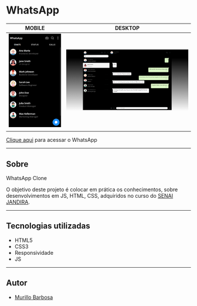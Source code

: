 # WhatsApp

|      MOBILE         |          DESKTOP       |
|:-------------------:|:-----------------------:
|![](./img/captura-mobile.png)|![](./img/captura-whatsApp.png)|
|                     |                        |


[Clique aqui](https://murillobarbosa.github.io/whatsapp/) para acessar o WhatsApp

---

## Sobre
WhatsApp Clone

O objetivo deste projeto é colocar em prática os conhecimentos, sobre desenvolvimentos em JS, HTML, CSS, adquiridos no curso do [SENAI JANDIRA](https://jandira.sp.senai.br/).

---

## Tecnologias utilizadas 
- HTML5
- CSS3
- Responsividade
- JS

---
## Autor
- [Murillo Barbosa](https://github.com/murillobarbosa)
